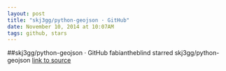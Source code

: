 ```yaml
---
layout: post
title: "skj3gg/python-geojson · GitHub"
date: November 10, 2014 at 10:07AM
tags: github, stars
---
```

##skj3gg/python-geojson · GitHub
fabiantheblind starred skj3gg/python-geojson
[link to source](http://ift.tt/1qzGg1f) 
